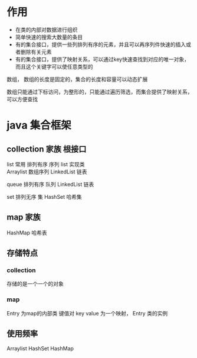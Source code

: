 

# 作用

* 在类的内部对数据进行组织
* 简单快速的搜索大数量的条目
* 有的集合接口，提供一些列排列有序的元素，并且可以再序列件快速的插入或者删除有关元素
* 有的集合接口，提供了映射关系，可以通过key快速查找到对应的唯一对象，而且这个关键字可以使任意类型的

数组，
数组的长度是固定的，集合的长度和容量可以动态扩展

数组只能通过下标访问，为整形的，只能通过遍历筛选，而集合提供了映射关系，可以方便查找


# java 集合框架

## collection 家族 根接口
list 常用 排列有序  序列
list 实现类  
Arraylist 数组序列
LinkedList 链表

queue 排列有序  队列
LinkedList 链表

set 排列无序  集
HashSet 哈希集

## map 家族
HashMap 哈希表

## 存储特点
### collection
存储的是一个一个的对象

### map
Entry 为map的内部类 键值对
key value 为一个映射， Entry 类的实例  

## 使用频率
Arraylist HashSet HashMap
